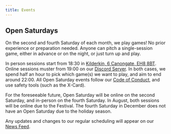 ```yaml
---
title: Events
---
```

## Open Saturdays

On the second and fourth Saturday of each month, we play games! No prior experience or preparation needed. Anyone can pitch a single-session game, either in advance or on the night, or just turn up and play.

In person sessions start from 18:30 in [Kilderkin, 6 Canongate, EH8 8BT](https://kilderkingroup.co.uk/kilderkin-2/). Online sessions muster from 19:00 on our [Discord Server](https://discord.gg/6vNbsq5tSV). In both cases, we spend half an hour to pick which game(s) we want to play, and aim to end around 22:00. All Open Saturday events follow our [Code of Conduct](https://edinburgh-indie-gamers.netlify.app/code-of-conduct), and use safety tools (such as the X-Card). 

For the foreseeable future, Open Saturday will be online on the second Saturday, and in-person on the fourth Saturday. In August, both sessions will be online due to the Festival. The fourth Saturday in December does not have an Open Saturday due to the holiday season. 

Any updates and changes to our regular scheduling will appear on our [News Feed](https://edinburgh-indie-gamers.netlify.app/news).